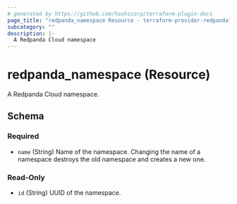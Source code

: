 ```yaml
---
# generated by https://github.com/hashicorp/terraform-plugin-docs
page_title: "redpanda_namespace Resource - terraform-provider-redpanda"
subcategory: ""
description: |-
  A Redpanda Cloud namespace
---
```


# redpanda_namespace (Resource)

A Redpanda Cloud namespace.



<!-- schema generated by tfplugindocs -->
## Schema

### Required

- `name` (String) Name of the namespace. Changing the name of a namespace destroys the old namespace and creates a new one. 

### Read-Only

- `id` (String) UUID of the namespace.
